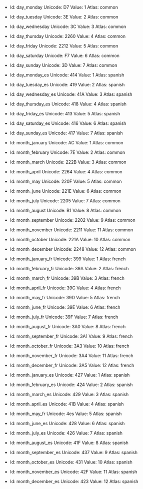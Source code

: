   - Id: day_monday
    Unicode: D7
    Value: 1
    Atlas: common
  - Id: day_tuesday
    Unicode: 3E
    Value: 2
    Atlas: common
  - Id: day_wednesday
    Unicode: 3C
    Value: 3
    Atlas: common
  - Id: day_thursday
    Unicode: 2260
    Value: 4
    Atlas: common
  - Id: day_friday
    Unicode: 2212
    Value: 5
    Atlas: common
  - Id: day_saturday
    Unicode: F7
    Value: 6
    Atlas: common
  - Id: day_sunday
    Unicode: 3D
    Value: 7
    Atlas: common

  - Id: day_monday_es
    Unicode: 414
    Value: 1
    Atlas: spanish
  - Id: day_tuesday_es
    Unicode: 419
    Value: 2
    Atlas: spanish
  - Id: day_wednesday_es
    Unicode: 41A
    Value: 3
    Atlas: spanish
  - Id: day_thursday_es
    Unicode: 418
    Value: 4
    Atlas: spanish
  - Id: day_friday_es
    Unicode: 413
    Value: 5
    Atlas: spanish
  - Id: day_saturday_es
    Unicode: 416
    Value: 6
    Atlas: spanish
  - Id: day_sunday_es
    Unicode: 417
    Value: 7
    Atlas: spanish


  - Id: month_january
    Unicode: AC
    Value: 1
    Atlas: common
  - Id: month_february
    Unicode: 7E
    Value: 2
    Atlas: common
  - Id: month_march
    Unicode: 222B
    Value: 3
    Atlas: common
  - Id: month_april
    Unicode: 2264
    Value: 4
    Atlas: common
  - Id: month_may
    Unicode: 220F
    Value: 5
    Atlas: common
  - Id: month_june
    Unicode: 221E
    Value: 6
    Atlas: common
  - Id: month_july
    Unicode: 2205
    Value: 7
    Atlas: common
  - Id: month_august
    Unicode: B1
    Value: 8
    Atlas: common
  - Id: month_september
    Unicode: 2202
    Value: 9
    Atlas: common
  - Id: month_november
    Unicode: 2211
    Value: 11
    Atlas: common
  - Id: month_october
    Unicode: 221A
    Value: 10
    Atlas: common
  - Id: month_december
    Unicode: 2248
    Value: 12
    Atlas: common

  - Id: month_january_fr
    Unicode: 399
    Value: 1
    Atlas: french
  - Id: month_february_fr
    Unicode: 39A
    Value: 2
    Atlas: french
  - Id: month_march_fr
    Unicode: 39B
    Value: 3
    Atlas: french
  - Id: month_april_fr
    Unicode: 39C
    Value: 4
    Atlas: french
  - Id: month_may_fr
    Unicode: 39D
    Value: 5
    Atlas: french
  - Id: month_june_fr
    Unicode: 39E
    Value: 6
    Atlas: french
  - Id: month_july_fr
    Unicode: 39F
    Value: 7
    Atlas: french
  - Id: month_august_fr
    Unicode: 3A0
    Value: 8
    Atlas: french
  - Id: month_september_fr
    Unicode: 3A1
    Value: 9
    Atlas: french
  - Id: month_october_fr
    Unicode: 3A3
    Value: 10
    Atlas: french
  - Id: month_november_fr
    Unicode: 3A4
    Value: 11
    Atlas: french
  - Id: month_december_fr
    Unicode: 3A5
    Value: 12
    Atlas: french
  - Id: month_january_es
    Unicode: 427
    Value: 1
    Atlas: spanish
  - Id: month_february_es
    Unicode: 424
    Value: 2
    Atlas: spanish
  - Id: month_march_es
    Unicode: 429
    Value: 3
    Atlas: spanish
  - Id: month_april_es
    Unicode: 41B
    Value: 4
    Atlas: spanish
  - Id: month_may_fr
    Unicode: 4es
    Value: 5
    Atlas: spanish
  - Id: month_june_es
    Unicode: 428
    Value: 6
    Atlas: spanish
  - Id: month_july_es
    Unicode: 426
    Value: 7
    Atlas: spanish
  - Id: month_august_es
    Unicode: 41F
    Value: 8
    Atlas: spanish
  - Id: month_september_es
    Unicode: 437
    Value: 9
    Atlas: spanish
  - Id: month_october_es
    Unicode: 431
    Value: 10
    Atlas: spanish
  - Id: month_november_es
    Unicode: 42F
    Value: 11
    Atlas: spanish
  - Id: month_december_es
    Unicode: 423
    Value: 12
    Atlas: spanish
